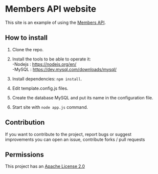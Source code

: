 # Members API website
This site is an example of using the [Members API](https://github.com/SmaugDev/members-api).

## How to install

1. Clone the repo.
2. Install the tools to be able to operate it: <br> 
	   -Nodejs : https://nodejs.org/en/ <br>
	    -MySQL : https://dev.mysql.com/downloads/mysql/ <br>

3. Install dependencies: `npm install`.
4. Edit template.config.js files.
5. Create the database MySQL and put its name in the configuration file.
6. Start site with `node app.js` command.

## Contribution 

If you want to contribute to the project, report bugs or suggest improvements you can open an issue, contribute forks / pull requests

## Permissions

This project has an <a href="./LICENSE"> Apache License 2.0 </a>
